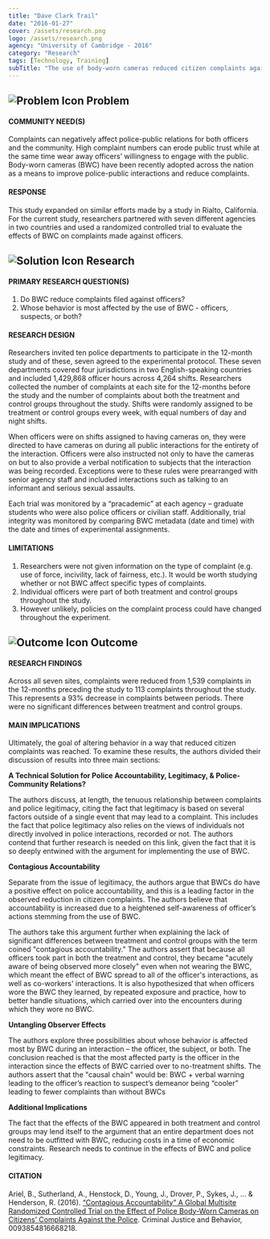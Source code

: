 ```yaml
---
title: "Dave Clark Trail"
date: "2016-01-27"
cover: /assets/research.png
logo: /assets/research.png
agency: "University of Cambridge - 2016"
category: "Research"
tags: [Technology, Training]
subTitle: "The use of body-worn cameras reduced citizen complaints against police in a multisite randomized controlled trial."
---
```

## ![Problem Icon](https://github.com/google/material-design-icons/raw/master/alert/1x_web/ic_error_outline_black_48dp.png "Problem") Problem

#### COMMUNITY NEED(S)
Complaints can negatively affect police-public relations for both officers and the community. High complaint numbers can erode public trust while at the same time wear away officers’ willingness to engage with the public. Body-worn cameras (BWC) have been recently adopted across the nation as a means to improve police-public interactions and reduce complaints.

#### RESPONSE
This study expanded on similar efforts made by a study in Rialto, California. For the current study, researchers partnered with seven different agencies in two countries and used a randomized controlled trial to evaluate the effects of BWC on complaints made against officers.

## ![Solution Icon](https://github.com/google/material-design-icons/raw/master/action/1x_web/ic_lightbulb_outline_black_48dp.png "Solution") Research

#### PRIMARY RESEARCH QUESTION(S)
1. Do BWC reduce complaints filed against officers?
 2. Whose behavior is most affected by the use of BWC - officers, suspects, or both? 

#### RESEARCH DESIGN
Researchers invited ten police departments to participate in the 12-month study and of these, seven agreed to the experimental protocol. These seven departments covered four jurisdictions in two English-speaking countries and included 1,429,868 officer hours across 4,264 shifts. Researchers collected the number of complaints at each site for the 12-months before the study and the number of complaints about both the treatment and control groups throughout the study.  Shifts were randomly assigned to be treatment or control groups every week, with equal numbers of day and night shifts. 

When officers were on shifts assigned to having cameras on, they were directed to have cameras on during all public interactions for the entirety of the interaction. Officers were also instructed not only to have the cameras on but to also provide a verbal notification to subjects that the interaction was being recorded. Exceptions were to these rules were prearranged with senior agency staff and included interactions such as talking to an informant and serious sexual assaults. 

Each trial was monitored by a “pracademic” at each agency – graduate students who were also police officers or civilian staff. Additionally, trial integrity was monitored by comparing BWC metadata (date and time) with the date and times of experimental assignments.

#### LIMITATIONS
1. Researchers were not given information on the type of complaint (e.g. use of force, incivility, lack of fairness, etc.). It would be worth studying whether or not BWC affect specific types of complaints.
2. Individual officers were part of both treatment and control groups throughout the study.
3. However unlikely, policies on the complaint process could have changed throughout the experiment.

## ![Outcome Icon](https://github.com/google/material-design-icons/raw/master/action/1x_web/ic_view_list_black_48dp.png "Outcome") Outcome

#### RESEARCH FINDINGS
Across all seven sites, complaints were reduced from 1,539 complaints in the 12-months preceding the study to 113 complaints throughout the study. This represents a 93% decrease in complaints between periods. There were no significant differences between treatment and control groups. 

#### MAIN IMPLICATIONS
Ultimately, the goal of altering behavior in a way that reduced citizen complaints was reached. To examine these results, the authors divided their discussion of results into three main sections:

**A Technical Solution for Police Accountability, Legitimacy, & Police-Community Relations?**

The authors discuss, at length, the tenuous relationship between complaints and police legitimacy, citing the fact that legitimacy is based on several factors outside of a single event that may lead to a complaint. This includes the fact that police legitimacy also relies on the views of individuals not directly involved in police interactions, recorded or not. The authors contend that further research is needed on this link, given the fact that it is so deeply entwined with the argument for implementing the use of BWC.

**Contagious Accountability**

Separate from the issue of legitimacy, the authors argue that BWCs do have a positive effect on police accountability, and this is a leading factor in the observed reduction in citizen complaints. The authors believe that accountability is increased due to a heightened self-awareness of officer’s actions stemming from the use of BWC.

The authors take this argument further when explaining the lack of significant differences between treatment and control groups with the term coined "contagious accountability." The authors assert that because all officers took part in both the treatment and control, they became "acutely aware of being observed more closely" even when not wearing the BWC, which meant the effect of BWC spread to all of the officer's interactions, as well as co-workers' interactions. It is also hypothesized that when officers wore the BWC they learned, by repeated exposure and practice, how to better handle situations, which carried over into the encounters during which they wore no BWC.

**Untangling Observer Effects**

The authors explore three possibilities about whose behavior is affected most by BWC during an interaction – the officer, the subject, or both. The conclusion reached is that the most affected party is the officer in the interaction since the effects of BWC carried over to no-treatment shifts. The authors assert that the "causal chain" would be: 
BWC + verbal warning leading to the officer’s reaction to suspect’s demeanor being “cooler” leading to fewer complaints than without BWCs

**Additional Implications**

The fact that the effects of the BWC appeared in both treatment and control groups may lend itself to the argument that an entire department does not need to be outfitted with BWC, reducing costs in a time of economic constraints. Research needs to continue in the effects of BWC and police legitimacy.
#### CITATION
Ariel, B., Sutherland, A., Henstock, D., Young, J., Drover, P., Sykes, J., ... & Henderson, R. (2016). [“Contagious Accountability” A Global Multisite Randomized Controlled Trial on the Effect of Police Body-Worn Cameras on Citizens’ Complaints Against the Police](https://www.repository.cam.ac.uk/bitstream/handle/1810/260710/Ariel_et_al-Journal_of_Criminal_Justice_and_Behavior-AM.pdf?sequence=1). Criminal Justice and Behavior, 0093854816668218.
